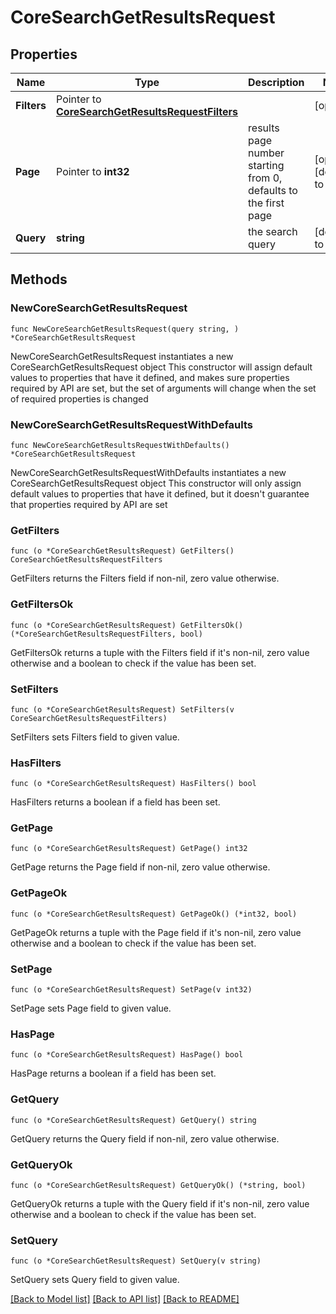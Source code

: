 # CoreSearchGetResultsRequest

## Properties

Name | Type | Description | Notes
------------ | ------------- | ------------- | -------------
**Filters** | Pointer to [**CoreSearchGetResultsRequestFilters**](CoreSearchGetResultsRequestFilters.md) |  | [optional] 
**Page** | Pointer to **int32** | results page number starting from 0, defaults to the first page | [optional] [default to 0]
**Query** | **string** | the search query | [default to "null"]

## Methods

### NewCoreSearchGetResultsRequest

`func NewCoreSearchGetResultsRequest(query string, ) *CoreSearchGetResultsRequest`

NewCoreSearchGetResultsRequest instantiates a new CoreSearchGetResultsRequest object
This constructor will assign default values to properties that have it defined,
and makes sure properties required by API are set, but the set of arguments
will change when the set of required properties is changed

### NewCoreSearchGetResultsRequestWithDefaults

`func NewCoreSearchGetResultsRequestWithDefaults() *CoreSearchGetResultsRequest`

NewCoreSearchGetResultsRequestWithDefaults instantiates a new CoreSearchGetResultsRequest object
This constructor will only assign default values to properties that have it defined,
but it doesn't guarantee that properties required by API are set

### GetFilters

`func (o *CoreSearchGetResultsRequest) GetFilters() CoreSearchGetResultsRequestFilters`

GetFilters returns the Filters field if non-nil, zero value otherwise.

### GetFiltersOk

`func (o *CoreSearchGetResultsRequest) GetFiltersOk() (*CoreSearchGetResultsRequestFilters, bool)`

GetFiltersOk returns a tuple with the Filters field if it's non-nil, zero value otherwise
and a boolean to check if the value has been set.

### SetFilters

`func (o *CoreSearchGetResultsRequest) SetFilters(v CoreSearchGetResultsRequestFilters)`

SetFilters sets Filters field to given value.

### HasFilters

`func (o *CoreSearchGetResultsRequest) HasFilters() bool`

HasFilters returns a boolean if a field has been set.

### GetPage

`func (o *CoreSearchGetResultsRequest) GetPage() int32`

GetPage returns the Page field if non-nil, zero value otherwise.

### GetPageOk

`func (o *CoreSearchGetResultsRequest) GetPageOk() (*int32, bool)`

GetPageOk returns a tuple with the Page field if it's non-nil, zero value otherwise
and a boolean to check if the value has been set.

### SetPage

`func (o *CoreSearchGetResultsRequest) SetPage(v int32)`

SetPage sets Page field to given value.

### HasPage

`func (o *CoreSearchGetResultsRequest) HasPage() bool`

HasPage returns a boolean if a field has been set.

### GetQuery

`func (o *CoreSearchGetResultsRequest) GetQuery() string`

GetQuery returns the Query field if non-nil, zero value otherwise.

### GetQueryOk

`func (o *CoreSearchGetResultsRequest) GetQueryOk() (*string, bool)`

GetQueryOk returns a tuple with the Query field if it's non-nil, zero value otherwise
and a boolean to check if the value has been set.

### SetQuery

`func (o *CoreSearchGetResultsRequest) SetQuery(v string)`

SetQuery sets Query field to given value.



[[Back to Model list]](../README.md#documentation-for-models) [[Back to API list]](../README.md#documentation-for-api-endpoints) [[Back to README]](../README.md)


